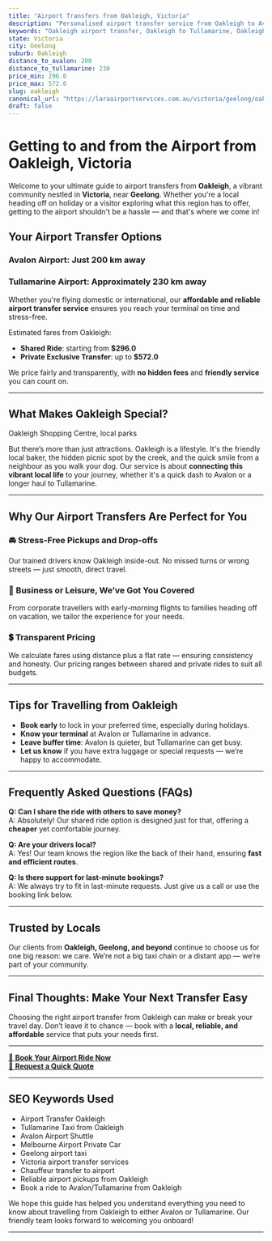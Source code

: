 ```yaml
---
title: "Airport Transfers from Oakleigh, Victoria"
description: "Personalised airport transfer service from Oakleigh to Avalon and Tullamarine airports. Enjoy a smooth, affordable ride with us!"
keywords: "Oakleigh airport transfer, Oakleigh to Tullamarine, Oakleigh to Avalon, airport taxi Oakleigh, private airport transfer Oakleigh, shared ride Oakleigh, Oakleigh transfers, airport shuttle Oakleigh, book Oakleigh airport taxi, affordable Oakleigh airport transfer, Oakleigh airport transfer service, airport transfer Geelong, airport transfer Melbourne, Melbourne airport taxi, airport transfers Victoria, Tullamarine airport shuttle, Avalon airport transfers, Melbourne private transfer, airport transport services Melbourne"
state: Victoria
city: Geelong
suburb: Oakleigh
distance_to_avalon: 200
distance_to_tullamarine: 230
price_min: 296.0
price_max: 572.0
slug: oakleigh
canonical_url: "https://laraairportservices.com.au/victoria/geelong/oakleigh/"
draft: false
---
```


# Getting to and from the Airport from Oakleigh, Victoria

Welcome to your ultimate guide to airport transfers from **Oakleigh**, a vibrant community nestled in **Victoria**, near **Geelong**. Whether you're a local heading off on holiday or a visitor exploring what this region has to offer, getting to the airport shouldn't be a hassle — and that's where we come in!

## Your Airport Transfer Options

### Avalon Airport: Just 200 km away  
### Tullamarine Airport: Approximately 230 km away

Whether you're flying domestic or international, our **affordable and reliable airport transfer service** ensures you reach your terminal on time and stress-free.

Estimated fares from Oakleigh:
- **Shared Ride**: starting from **$296.0**
- **Private Exclusive Transfer**: up to **$572.0**

We price fairly and transparently, with **no hidden fees** and **friendly service** you can count on.

---

## What Makes Oakleigh Special?

Oakleigh Shopping Centre, local parks

But there’s more than just attractions. Oakleigh is a lifestyle. It's the friendly local baker, the hidden picnic spot by the creek, and the quick smile from a neighbour as you walk your dog. Our service is about **connecting this vibrant local life** to your journey, whether it's a quick dash to Avalon or a longer haul to Tullamarine.

---

## Why Our Airport Transfers Are Perfect for You

### 🚘 Stress-Free Pickups and Drop-offs
Our trained drivers know Oakleigh inside-out. No missed turns or wrong streets — just smooth, direct travel.

### 💼 Business or Leisure, We’ve Got You Covered
From corporate travellers with early-morning flights to families heading off on vacation, we tailor the experience for your needs.

### 💲 Transparent Pricing
We calculate fares using distance plus a flat rate — ensuring consistency and honesty. Our pricing ranges between shared and private rides to suit all budgets.

---

## Tips for Travelling from Oakleigh

- **Book early** to lock in your preferred time, especially during holidays.
- **Know your terminal** at Avalon or Tullamarine in advance.
- **Leave buffer time**: Avalon is quieter, but Tullamarine can get busy.
- **Let us know** if you have extra luggage or special requests — we’re happy to accommodate.

---

## Frequently Asked Questions (FAQs)

**Q: Can I share the ride with others to save money?**  
A: Absolutely! Our shared ride option is designed just for that, offering a **cheaper** yet comfortable journey.

**Q: Are your drivers local?**  
A: Yes! Our team knows the region like the back of their hand, ensuring **fast and efficient routes**.

**Q: Is there support for last-minute bookings?**  
A: We always try to fit in last-minute requests. Just give us a call or use the booking link below.

---

## Trusted by Locals

Our clients from **Oakleigh, Geelong, and beyond** continue to choose us for one big reason: we care. We’re not a big taxi chain or a distant app — we’re part of your community.

---

## Final Thoughts: Make Your Next Transfer Easy

Choosing the right airport transfer from Oakleigh can make or break your travel day. Don’t leave it to chance — book with a **local, reliable, and affordable** service that puts your needs first.

---

[📅 **Book Your Airport Ride Now**](https://laraairportservices.square.site/s/appointments)  
[📧 **Request a Quick Quote**](https://laraairportservices.square.site/contact-us)

---

## SEO Keywords Used
- Airport Transfer Oakleigh
- Tullamarine Taxi from Oakleigh
- Avalon Airport Shuttle
- Melbourne Airport Private Car
- Geelong airport taxi
- Victoria airport transfer services
- Chauffeur transfer to airport
- Reliable airport pickups from Oakleigh
- Book a ride to Avalon/Tullamarine from Oakleigh

We hope this guide has helped you understand everything you need to know about travelling from Oakleigh to either Avalon or Tullamarine. Our friendly team looks forward to welcoming you onboard!

---
